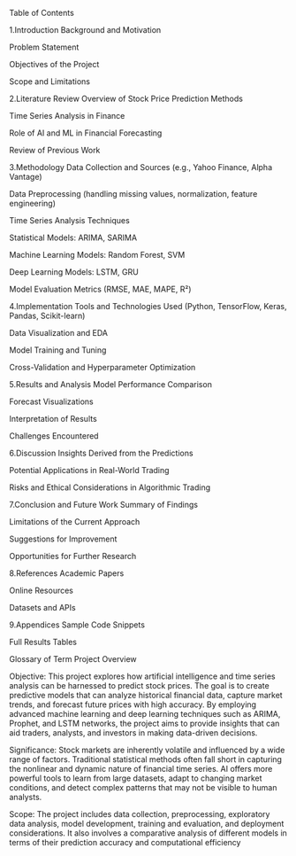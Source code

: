 Table of Contents

1.Introduction
Background and Motivation

Problem Statement

Objectives of the Project

Scope and Limitations

2.Literature Review
Overview of Stock Price Prediction Methods

Time Series Analysis in Finance

Role of AI and ML in Financial Forecasting

Review of Previous Work

3.Methodology
Data Collection and Sources (e.g., Yahoo Finance, Alpha Vantage)

Data Preprocessing (handling missing values, normalization, feature engineering)

Time Series Analysis Techniques

Statistical Models: ARIMA, SARIMA

Machine Learning Models: Random Forest, SVM

Deep Learning Models: LSTM, GRU

Model Evaluation Metrics (RMSE, MAE, MAPE, R²)

4.Implementation
Tools and Technologies Used (Python, TensorFlow, Keras, Pandas, Scikit-learn)

Data Visualization and EDA

Model Training and Tuning

Cross-Validation and Hyperparameter Optimization

5.Results and Analysis
Model Performance Comparison

Forecast Visualizations

Interpretation of Results

Challenges Encountered

6.Discussion
Insights Derived from the Predictions

Potential Applications in Real-World Trading

Risks and Ethical Considerations in Algorithmic Trading

7.Conclusion and Future Work
Summary of Findings

Limitations of the Current Approach

Suggestions for Improvement

Opportunities for Further Research

8.References
Academic Papers

Online Resources

Datasets and APIs

9.Appendices
Sample Code Snippets

Full Results Tables

Glossary of Term Project Overview

Objective: This project explores how artificial intelligence and time series analysis can be harnessed to predict stock prices. The goal is to create predictive models that can analyze historical financial data, capture market trends, and forecast future prices with high accuracy. By employing advanced machine learning and deep learning techniques such as ARIMA, Prophet, and LSTM networks, the project aims to provide insights that can aid traders, analysts, and investors in making data-driven decisions.

Significance: Stock markets are inherently volatile and influenced by a wide range of factors. Traditional statistical methods often fall short in capturing the nonlinear and dynamic nature of financial time series. AI offers more powerful tools to learn from large datasets, adapt to changing market conditions, and detect complex patterns that may not be visible to human analysts.

Scope: The project includes data collection, preprocessing, exploratory data analysis, model development, training and evaluation, and deployment considerations. It also involves a comparative analysis of different models in terms of their prediction accuracy and computational efficiency
